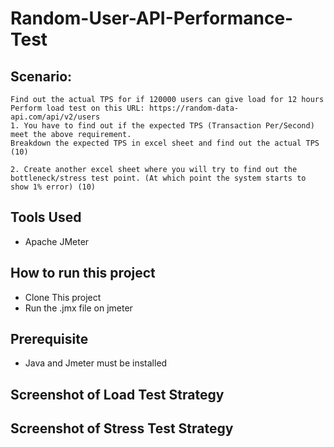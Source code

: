 # Random-User-API-Performance-Test

## Scenario:
    Find out the actual TPS for if 120000 users can give load for 12 hours
    Perform load test on this URL: https://random-data-api.com/api/v2/users
    1. You have to find out if the expected TPS (Transaction Per/Second) meet the above requirement.
    Breakdown the expected TPS in excel sheet and find out the actual TPS (10)

    2. Create another excel sheet where you will try to find out the bottleneck/stress test point. (At which point the system starts to show 1% error) (10)


## Tools Used
- Apache JMeter

## How to run this project

- Clone This project
- Run the .jmx file on jmeter

## Prerequisite
 - Java and Jmeter must be installed


## Screenshot of Load Test Strategy


## Screenshot of Stress Test Strategy



